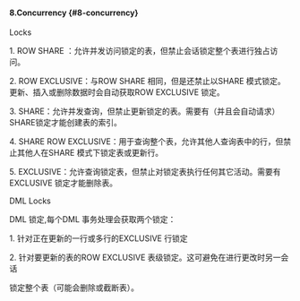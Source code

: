 #### 8.Concurrency {#8-concurrency}

Locks

1\. ROW SHARE ：允许并发访问锁定的表，但禁止会话锁定整个表进行独占访问。

2\. ROW EXCLUSIVE：与ROW SHARE 相同，但是还禁止以SHARE 模式锁定。更新、插入或删除数据时会自动获取ROW EXCLUSIVE 锁定。

3\. SHARE：允许并发查询，但禁止更新锁定的表。需要有（并且会自动请求）SHARE锁定才能创建表的索引。

4\. SHARE ROW EXCLUSIVE：用于查询整个表，允许其他人查询表中的行，但禁止其他人在SHARE 模式下锁定表或更新行。

5\. EXCLUSIVE：允许查询锁定表，但禁止对锁定表执行任何其它活动。需要有EXCLUSIVE 锁定才能删除表。

DML Locks

DML 锁定,每个DML 事务处理会获取两个锁定：

1\. 针对正在更新的一行或多行的EXCLUSIVE 行锁定

2\. 针对要更新的表的ROW EXCLUSIVE 表级锁定。这可避免在进行更改时另一会话

锁定整个表（可能会删除或截断表）。